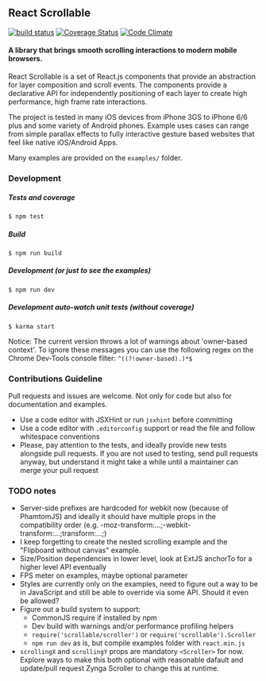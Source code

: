 ## React Scrollable
[![build status](https://travis-ci.org/yahoo/scrollable.svg)](https://travis-ci.org/yahoo/scrollable)
[![Coverage Status](https://coveralls.io/repos/yahoo/scrollable/badge.svg)](https://coveralls.io/r/yahoo/scrollable)
[![Code Climate](https://codeclimate.com/github/yahoo/scrollable/badges/gpa.svg)](https://codeclimate.com/github/yahoo/scrollable)

#### A library that brings smooth scrolling interactions to modern mobile browsers.

React Scrollable is a set of React.js components that provide an abstraction for layer composition and scroll events. The components provide a declarative API for independently positioning of each layer to create high performance, high frame rate interactions.

The project is tested in many iOS devices from iPhone 3GS to iPhone 6/6 plus and some variety of Android phones. Example uses cases can range from simple parallax effects to fully interactive gesture based websites that feel like native iOS/Android Apps.

Many examples are provided on the `examples/` folder.

### Development

##### Tests and coverage

    $ npm test

##### Build

    $ npm run build

##### Development (or just to see the examples)

    $ npm run dev

##### Development auto-watch unit tests (without coverage)

    $ karma start

Notice: The current version throws a lot of warnings about 'owner-based context'. To ignore these messages you can use the following regex on the Chrome Dev-Tools console filter: `^((?!owner-based).)*$`

### Contributions Guideline

Pull requests and issues are welcome. Not only for code but also for documentation and examples.

  * Use a code editor with JSXHint or run `jsxhint` before committing
  * Use a code editor with `.editorconfig` support or read the file
    and follow whitespace conventions
  * Please, pay attention to the tests, and ideally provide new
    tests alongside pull requests. If you are not used to testing, send
    pull requests anyway, but understand it might take a while until a
    maintainer can merge your pull request

### TODO notes

  * Server-side prefixes are hardcoded for webkit now (because of PhamtomJS)
    and ideally it should have multiple props in the compatibility order (e.g.
    -moz-transform:...;-webkit-transform:...;transform:...;)
  * I keep forgetting to create the nested scrolling example and the
    "Flipboard without canvas" example.
  * Size/Position dependencies in lower level, look at ExtJS anchorTo for
    a higher level API eventually
  * FPS meter on examples, maybe optional parameter
  * Styles are currently only on the examples, need to figure out a way to
    be in JavaScript and still be able to override via some API. Should it
    even be allowed?
  * Figure out a build system to support:
    * CommonJS require if installed by npm
    * Dev build with warnings and/or performance profiling helpers
    * `require('scrollable/scroller')` or `require('scrollable').Scroller`
    * `npm run dev` as is, but compile examples folder with `react.min.js`
  * `scrollingX` and `scrollingY` props are mandatory `<Scroller>` for now.
    Explore ways to make this both optional with reasonable dafault and
    update/pull request Zynga Scroller to change this at runtime.
